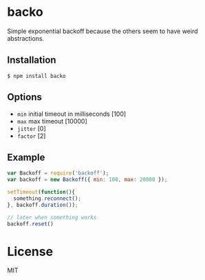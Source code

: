 
# backo

  Simple exponential backoff because the others seem to have weird abstractions.

## Installation

```
$ npm install backo
```

## Options

 - `min` initial timeout in milliseconds [100]
 - `max` max timeout [10000]
 - `jitter` [0]
 - `factor` [2]

## Example

```js
var Backoff = require('backoff');
var backoff = new Backoff({ min: 100, max: 20000 });

setTimeout(function(){
  something.reconnect();
}, backoff.duration());

// later when something works
backoff.reset()
```

# License

  MIT
